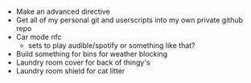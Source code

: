 - Make an advanced directive
- Get all of my personal git and userscripts into my own private github repo
- Car mode nfc
	- sets to play audible/spotify or something like that?
- Build something for bins for weather blocking
- Laundry room cover for back of thingy's
- Laundry room shield for cat litter